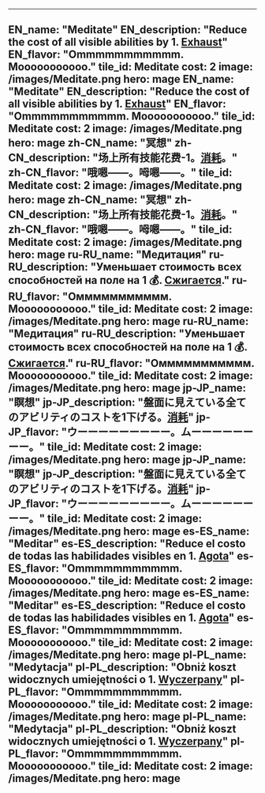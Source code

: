 ---

EN_name: "Meditate"
EN_description: "Reduce the cost of all visible abilities by 1. <u>Exhaust</u>"
EN_flavor: "Ommmmmmmmmmm. Mooooooooooo."
tile_id: Meditate
cost: 2
image: /images/Meditate.png
hero: mage
EN_name: "Meditate"
EN_description: "Reduce the cost of all visible abilities by 1. <u>Exhaust</u>"
EN_flavor: "Ommmmmmmmmmm. Mooooooooooo."
tile_id: Meditate
cost: 2
image: /images/Meditate.png
hero: mage
zh-CN_name: "冥想"
zh-CN_description: "场上所有技能花费-1。<u>消耗</u>。"
zh-CN_flavor: "哦嗯——。呣嗯——。"
tile_id: Meditate
cost: 2
image: /images/Meditate.png
hero: mage
zh-CN_name: "冥想"
zh-CN_description: "场上所有技能花费-1。<u>消耗</u>。"
zh-CN_flavor: "哦嗯——。呣嗯——。"
tile_id: Meditate
cost: 2
image: /images/Meditate.png
hero: mage
ru-RU_name: "Медитация"
ru-RU_description: "Уменьшает стоимость всех способностей на поле на 1 💰. <u>Сжигается</u>."
ru-RU_flavor: "Oммммммммммм. Мooooooooooo."
tile_id: Meditate
cost: 2
image: /images/Meditate.png
hero: mage
ru-RU_name: "Медитация"
ru-RU_description: "Уменьшает стоимость всех способностей на поле на 1 💰. <u>Сжигается</u>."
ru-RU_flavor: "Oммммммммммм. Мooooooooooo."
tile_id: Meditate
cost: 2
image: /images/Meditate.png
hero: mage
jp-JP_name: "瞑想"
jp-JP_description: "盤面に見えている全てのアビリティのコストを1下げる。<u>消耗</u>"
jp-JP_flavor: "ウーーーーーーーーー。ムーーーーーーーー。"
tile_id: Meditate
cost: 2
image: /images/Meditate.png
hero: mage
jp-JP_name: "瞑想"
jp-JP_description: "盤面に見えている全てのアビリティのコストを1下げる。<u>消耗</u>"
jp-JP_flavor: "ウーーーーーーーーー。ムーーーーーーーー。"
tile_id: Meditate
cost: 2
image: /images/Meditate.png
hero: mage
es-ES_name: "Meditar"
es-ES_description: "Reduce el costo de todas las habilidades visibles en 1. <u>Agota</u>"
es-ES_flavor: "Ommmmmmmmmmm. Mooooooooooo."
tile_id: Meditate
cost: 2
image: /images/Meditate.png
hero: mage
es-ES_name: "Meditar"
es-ES_description: "Reduce el costo de todas las habilidades visibles en 1. <u>Agota</u>"
es-ES_flavor: "Ommmmmmmmmmm. Mooooooooooo."
tile_id: Meditate
cost: 2
image: /images/Meditate.png
hero: mage
pl-PL_name: "Medytacja"
pl-PL_description: "Obniż koszt widocznych umiejętności o 1. <u>Wyczerpany</u>"
pl-PL_flavor: "Ommmmmmmmmmm. Mooooooooooo."
tile_id: Meditate
cost: 2
image: /images/Meditate.png
hero: mage
pl-PL_name: "Medytacja"
pl-PL_description: "Obniż koszt widocznych umiejętności o 1. <u>Wyczerpany</u>"
pl-PL_flavor: "Ommmmmmmmmmm. Mooooooooooo."
tile_id: Meditate
cost: 2
image: /images/Meditate.png
hero: mage
---